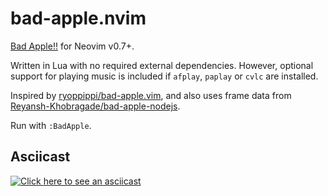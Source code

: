 # bad-apple.nvim

[Bad Apple!!](https://www.youtube.com/watch?v=UkgK8eUdpAo) for Neovim v0.7+.  

Written in Lua with no required external dependencies. However, optional support
for playing music is included if `afplay`, `paplay` or `cvlc` are installed.

Inspired by [ryoppippi/bad-apple.vim](https://github.com/ryoppippi/bad-apple.vim),
and also uses frame data from [Reyansh-Khobragade/bad-apple-nodejs](https://github.com/Reyansh-Khobragade/bad-apple-nodejs).

Run with `:BadApple`.

## Asciicast

[![Click here to see an asciicast](https://asciinema.org/a/ctgDbBZF9cdjcVgiLnu1IeTUL.svg)](https://asciinema.org/a/ctgDbBZF9cdjcVgiLnu1IeTUL)
